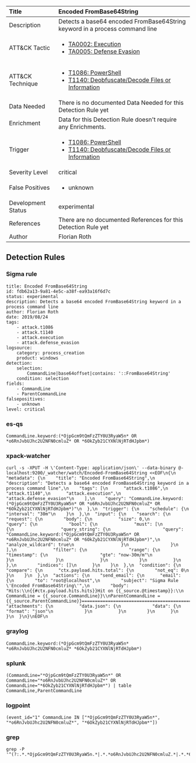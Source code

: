 | Title                | Encoded FromBase64String                                                                                                                                                 |
|:---------------------|:------------------------------------------------------------------------------------------------------------------------------------------------------------|
| Description          | Detects a base64 encoded FromBase64String keyword in a process command line                                                                                                                                           |
| ATT&amp;CK Tactic    |  <ul><li>[TA0002: Execution](https://attack.mitre.org/tactics/TA0002)</li><li>[TA0005: Defense Evasion](https://attack.mitre.org/tactics/TA0005)</li></ul>  |
| ATT&amp;CK Technique | <ul><li>[T1086: PowerShell](https://attack.mitre.org/techniques/T1086)</li><li>[T1140: Deobfuscate/Decode Files or Information](https://attack.mitre.org/techniques/T1140)</li></ul>  |
| Data Needed          |  There is no documented Data Needed for this Detection Rule yet  |
| Enrichment           |  Data for this Detection Rule doesn't require any Enrichments.  |
| Trigger              | <ul><li>[T1086: PowerShell](../Triggers/T1086.md)</li><li>[T1140: Deobfuscate/Decode Files or Information](../Triggers/T1140.md)</li></ul>  |
| Severity Level       | critical |
| False Positives      | <ul><li>unknown</li></ul>  |
| Development Status   | experimental |
| References           |  There are no documented References for this Detection Rule yet  |
| Author               | Florian Roth |


## Detection Rules

### Sigma rule

```
title: Encoded FromBase64String
id: fdb62a13-9a81-4e5c-a38f-ea93a16f6d7c
status: experimental
description: Detects a base64 encoded FromBase64String keyword in a process command line
author: Florian Roth
date: 2019/08/24
tags:
    - attack.t1086
    - attack.t1140
    - attack.execution
    - attack.defense_evasion
logsource:
    category: process_creation
    product: windows
detection:
    selection:
        CommandLine|base64offset|contains: '::FromBase64String'
    condition: selection
fields:
    - CommandLine
    - ParentCommandLine
falsepositives:
    - unknown
level: critical

```





### es-qs
    
```
CommandLine.keyword:(*OjpGcm9tQmFzZTY0U3RyaW5n* OR *o6RnJvbUJhc2U2NFN0cmluZ* OR *6OkZyb21CYXNlNjRTdHJpbm*)
```


### xpack-watcher
    
```
curl -s -XPUT -H \'Content-Type: application/json\' --data-binary @- localhost:9200/_watcher/watch/Encoded-FromBase64String <<EOF\n{\n  "metadata": {\n    "title": "Encoded FromBase64String",\n    "description": "Detects a base64 encoded FromBase64String keyword in a process command line",\n    "tags": [\n      "attack.t1086",\n      "attack.t1140",\n      "attack.execution",\n      "attack.defense_evasion"\n    ],\n    "query": "CommandLine.keyword:(*OjpGcm9tQmFzZTY0U3RyaW5n* OR *o6RnJvbUJhc2U2NFN0cmluZ* OR *6OkZyb21CYXNlNjRTdHJpbm*)"\n  },\n  "trigger": {\n    "schedule": {\n      "interval": "30m"\n    }\n  },\n  "input": {\n    "search": {\n      "request": {\n        "body": {\n          "size": 0,\n          "query": {\n            "bool": {\n              "must": [\n                {\n                  "query_string": {\n                    "query": "CommandLine.keyword:(*OjpGcm9tQmFzZTY0U3RyaW5n* OR *o6RnJvbUJhc2U2NFN0cmluZ* OR *6OkZyb21CYXNlNjRTdHJpbm*)",\n                    "analyze_wildcard": true\n                  }\n                }\n              ],\n              "filter": {\n                "range": {\n                  "timestamp": {\n                    "gte": "now-30m/m"\n                  }\n                }\n              }\n            }\n          }\n        },\n        "indices": []\n      }\n    }\n  },\n  "condition": {\n    "compare": {\n      "ctx.payload.hits.total": {\n        "not_eq": 0\n      }\n    }\n  },\n  "actions": {\n    "send_email": {\n      "email": {\n        "to": "root@localhost",\n        "subject": "Sigma Rule \'Encoded FromBase64String\'",\n        "body": "Hits:\\n{{#ctx.payload.hits.hits}}Hit on {{_source.@timestamp}}:\\n      CommandLine = {{_source.CommandLine}}\\nParentCommandLine = {{_source.ParentCommandLine}}================================================================================\\n{{/ctx.payload.hits.hits}}",\n        "attachments": {\n          "data.json": {\n            "data": {\n              "format": "json"\n            }\n          }\n        }\n      }\n    }\n  }\n}\nEOF\n
```


### graylog
    
```
CommandLine.keyword:(*OjpGcm9tQmFzZTY0U3RyaW5n* *o6RnJvbUJhc2U2NFN0cmluZ* *6OkZyb21CYXNlNjRTdHJpbm*)
```


### splunk
    
```
(CommandLine="*OjpGcm9tQmFzZTY0U3RyaW5n*" OR CommandLine="*o6RnJvbUJhc2U2NFN0cmluZ*" OR CommandLine="*6OkZyb21CYXNlNjRTdHJpbm*") | table CommandLine,ParentCommandLine
```


### logpoint
    
```
(event_id="1" CommandLine IN ["*OjpGcm9tQmFzZTY0U3RyaW5n*", "*o6RnJvbUJhc2U2NFN0cmluZ*", "*6OkZyb21CYXNlNjRTdHJpbm*"])
```


### grep
    
```
grep -P '^(?:.*.*OjpGcm9tQmFzZTY0U3RyaW5n.*|.*.*o6RnJvbUJhc2U2NFN0cmluZ.*|.*.*6OkZyb21CYXNlNjRTdHJpbm.*)'
```



